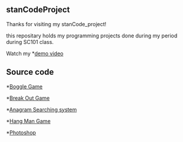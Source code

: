 ## stanCodeProject

Thanks for visiting my stanCode_project!

this repositary holds my programming projects done during my period during SC101 class.

Watch my *[demo video](https://drive.google.com/drive/folders/1Gi3bn9qPW_gR0ISyGzVPLd5Bztdvd7rF?fbclid=IwAR36BW3v_bHn-Idsh-0_ROSWLwrXOzoervZId25OOzH2LX4b6FCGDfULdDg)

## Source code


*[Boggle Game](https://github.com/kuopo0104/stanCodeProject/blob/main/stanCode_project/boggle_game/boggle.py)

*[Break Out Game]()

*[Anagram Searching system]()

*[Hang Man Game]()

*[Photoshop]() 
